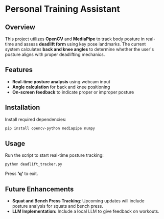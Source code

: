 # Personal Training Assistant


## Overview
This project utilizes **OpenCV** and **MediaPipe** to track body posture in real-time and assess **deadlift form** using key pose landmarks. The current system calculates **back and knee angles** to determine whether the user's posture aligns with proper deadlifting mechanics.

## Features
- **Real-time posture analysis** using webcam input
- **Angle calculation** for back and knee positioning
- **On-screen feedback** to indicate proper or improper posture

## Installation
Install required dependencies:
```bash
pip install opencv-python mediapipe numpy
```

## Usage
Run the script to start real-time posture tracking:
```bash
python deadlift_tracker.py
```
Press **'q'** to exit.

## Future Enhancements
- **Squat and Bench Press Tracking**: Upcoming updates will include posture analysis for squats and bench press.
- **LLM Implementation:** Include a local LLM to give feedback on workouts.
